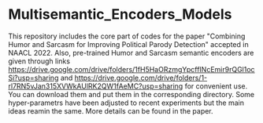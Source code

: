 # Multisemantic_Encoders_Models
This repository includes the core part of codes for the paper "Combining Humor and Sarcasm for Improving Political Parody Detection" accepted in NAACL 2022. Also, pre-trained Humor and Sarcasm semantic encoders are given through links https://drive.google.com/drive/folders/1fH5HaORzmgYpcffINcEmir9rQGl1ocSi?usp=sharing and https://drive.google.com/drive/folders/1-rl7RN5vJan315XVWkAUlRK2QW1fAeMC?usp=sharing for convenient use. You can download them and put them in the corresponding directory. Some hyper-parametrs have been adjusted to recent experiments but the main ideas reamin the same. More details can be found in the paper.


